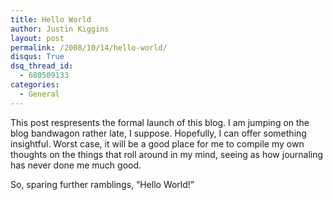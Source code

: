 ```yaml
---
title: Hello World
author: Justin Kiggins
layout: post
permalink: /2008/10/14/hello-world/
disqus: True
dsq_thread_id:
  - 680509133
categories:
  - General
---
```

This post respresents the formal launch of this blog. I am jumping on the blog bandwagon rather late, I suppose. Hopefully, I can offer something insightful. Worst case, it will be a good place for me to compile my own thoughts on the things that roll around in my mind, seeing as how journaling has never done me much good.

So, sparing further ramblings, &#8220;Hello World!&#8221;